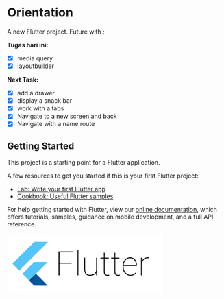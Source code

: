# Orientation

A new Flutter project.
Future with : 

**Tugas hari ini:**
- [x] media query
- [x] layoutbuilder

**Next Task:**
- [x] add a drawer
- [x] display a snack bar
- [x] work with a tabs
- [x] Navigate to a new screen and back
- [x] Navigate with a name route

## Getting Started

This project is a starting point for a Flutter application.

A few resources to get you started if this is your first Flutter project:

- [Lab: Write your first Flutter app](https://flutter.dev/docs/get-started/codelab)
- [Cookbook: Useful Flutter samples](https://flutter.dev/docs/cookbook)

For help getting started with Flutter, view our
[online documentation](https://flutter.dev/docs), which offers tutorials,
samples, guidance on mobile development, and a full API reference.

<img src="images/download.png">